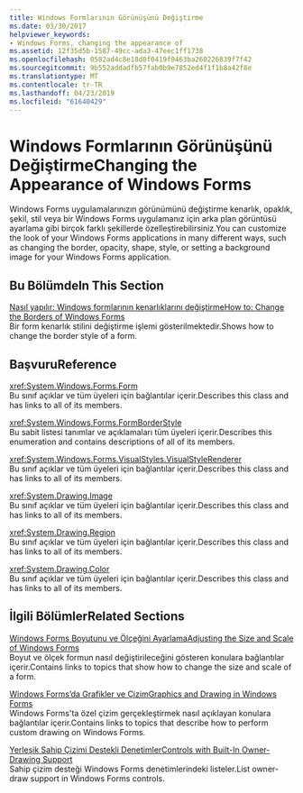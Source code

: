 ```yaml
---
title: Windows Formlarının Görünüşünü Değiştirme
ms.date: 03/30/2017
helpviewer_keywords:
- Windows Forms, changing the appearance of
ms.assetid: 12f35d5b-1587-49cc-ada3-47eec1ff1738
ms.openlocfilehash: 0582ad4c8e18d0f0419f0463ba260226839f7f42
ms.sourcegitcommit: 9b552addadfb57fab0b9e7852ed4f1f1b8a42f8e
ms.translationtype: MT
ms.contentlocale: tr-TR
ms.lasthandoff: 04/23/2019
ms.locfileid: "61640429"
---
```

# <a name="changing-the-appearance-of-windows-forms"></a><span data-ttu-id="51017-102">Windows Formlarının Görünüşünü Değiştirme</span><span class="sxs-lookup"><span data-stu-id="51017-102">Changing the Appearance of Windows Forms</span></span>
<span data-ttu-id="51017-103">Windows Forms uygulamalarınızın görünümünü değiştirme kenarlık, opaklık, şekil, stil veya bir Windows Forms uygulamanız için arka plan görüntüsü ayarlama gibi birçok farklı şekillerde özelleştirebilirsiniz.</span><span class="sxs-lookup"><span data-stu-id="51017-103">You can customize the look of your Windows Forms applications in many different ways, such as changing the border, opacity, shape, style, or setting a background image for your Windows Forms application.</span></span>  
  
## <a name="in-this-section"></a><span data-ttu-id="51017-104">Bu Bölümde</span><span class="sxs-lookup"><span data-stu-id="51017-104">In This Section</span></span>  
 [<span data-ttu-id="51017-105">Nasıl yapılır: Windows formlarının kenarlıklarını değiştirme</span><span class="sxs-lookup"><span data-stu-id="51017-105">How to: Change the Borders of Windows Forms</span></span>](how-to-change-the-borders-of-windows-forms.md)  
 <span data-ttu-id="51017-106">Bir form kenarlık stilini değiştirme işlemi gösterilmektedir.</span><span class="sxs-lookup"><span data-stu-id="51017-106">Shows how to change the border style of a form.</span></span>  
  
## <a name="reference"></a><span data-ttu-id="51017-107">Başvuru</span><span class="sxs-lookup"><span data-stu-id="51017-107">Reference</span></span>  
 <xref:System.Windows.Forms.Form>  
 <span data-ttu-id="51017-108">Bu sınıf açıklar ve tüm üyeleri için bağlantılar içerir.</span><span class="sxs-lookup"><span data-stu-id="51017-108">Describes this class and has links to all of its members.</span></span>  
  
 <xref:System.Windows.Forms.FormBorderStyle>  
 <span data-ttu-id="51017-109">Bu sabit listesi tanımlar ve açıklamaları tüm üyeleri içerir.</span><span class="sxs-lookup"><span data-stu-id="51017-109">Describes this enumeration and contains descriptions of all of its members.</span></span>  
  
 <xref:System.Windows.Forms.VisualStyles.VisualStyleRenderer>  
 <span data-ttu-id="51017-110">Bu sınıf açıklar ve tüm üyeleri için bağlantılar içerir.</span><span class="sxs-lookup"><span data-stu-id="51017-110">Describes this class and has links to all of its members.</span></span>  
  
 <xref:System.Drawing.Image>  
 <span data-ttu-id="51017-111">Bu sınıf açıklar ve tüm üyeleri için bağlantılar içerir.</span><span class="sxs-lookup"><span data-stu-id="51017-111">Describes this class and has links to all of its members.</span></span>  
  
 <xref:System.Drawing.Region>  
 <span data-ttu-id="51017-112">Bu sınıf açıklar ve tüm üyeleri için bağlantılar içerir.</span><span class="sxs-lookup"><span data-stu-id="51017-112">Describes this class and has links to all of its members.</span></span>  
  
 <xref:System.Drawing.Color>  
 <span data-ttu-id="51017-113">Bu sınıf açıklar ve tüm üyeleri için bağlantılar içerir.</span><span class="sxs-lookup"><span data-stu-id="51017-113">Describes this class and has links to all of its members.</span></span>  
  
## <a name="related-sections"></a><span data-ttu-id="51017-114">İlgili Bölümler</span><span class="sxs-lookup"><span data-stu-id="51017-114">Related Sections</span></span>  
 [<span data-ttu-id="51017-115">Windows Forms Boyutunu ve Ölçeğini Ayarlama</span><span class="sxs-lookup"><span data-stu-id="51017-115">Adjusting the Size and Scale of Windows Forms</span></span>](adjusting-the-size-and-scale-of-windows-forms.md)  
 <span data-ttu-id="51017-116">Boyut ve ölçek formun nasıl değiştirileceğini gösteren konulara bağlantılar içerir.</span><span class="sxs-lookup"><span data-stu-id="51017-116">Contains links to topics that show how to change the size and scale of a form.</span></span>  
  
 [<span data-ttu-id="51017-117">Windows Forms’da Grafikler ve Çizim</span><span class="sxs-lookup"><span data-stu-id="51017-117">Graphics and Drawing in Windows Forms</span></span>](./advanced/graphics-and-drawing-in-windows-forms.md)  
 <span data-ttu-id="51017-118">Windows Forms'ta özel çizim gerçekleştirmek nasıl açıklayan konulara bağlantılar içerir.</span><span class="sxs-lookup"><span data-stu-id="51017-118">Contains links to topics that describe how to perform custom drawing on Windows Forms.</span></span>  
  
 [<span data-ttu-id="51017-119">Yerleşik Sahip Çizimi Destekli Denetimler</span><span class="sxs-lookup"><span data-stu-id="51017-119">Controls with Built-In Owner-Drawing Support</span></span>](./controls/controls-with-built-in-owner-drawing-support.md)  
 <span data-ttu-id="51017-120">Sahip çizim desteği Windows Forms denetimlerindeki listeler.</span><span class="sxs-lookup"><span data-stu-id="51017-120">List owner-draw support in Windows Forms controls.</span></span>
